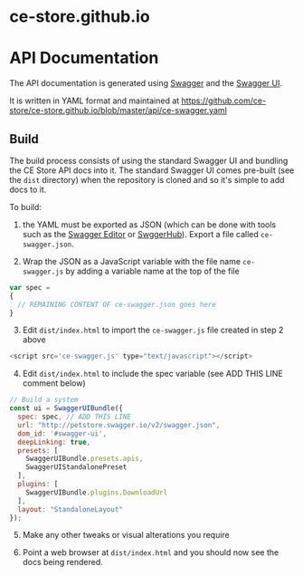 ce-store.github.io
==================

# API Documentation

The API documentation is generated using [Swagger](https://swagger.io) and the [Swagger UI](https://github.com/swagger-api/swagger-ui/).

It is written in YAML format and maintained at https://github.com/ce-store/ce-store.github.io/blob/master/api/ce-swagger.yaml

## Build

The build process consists of using the standard Swagger UI and bundling the CE Store API docs into it.  The standard Swagger UI comes pre-built (see the `dist` directory) when the repository is cloned and so it's simple to add docs to it.

To build:

1. the YAML must be exported as JSON (which can be done with tools such as the [Swagger Editor](https://swagger.io/swagger-editor/) or [SwggerHub](https://swaggerhub.com/)).  Export a file called `ce-swagger.json`.

2. Wrap the JSON as a JavaScript variable with the file name `ce-swagger.js` by adding a variable name at the top of the file

  ```JavaScript
var spec =
{
    // REMAINING CONTENT OF ce-swagger.json goes here
}
```

3. Edit `dist/index.html` to import the `ce-swagger.js` file created in step 2 above

  ```JavaScript
<script src='ce-swagger.js' type="text/javascript"></script>
```

4. Edit `dist/index.html` to include the spec variable (see ADD THIS LINE comment below)

  ```JavaScript
  // Build a system
  const ui = SwaggerUIBundle({
    spec: spec, // ADD THIS LINE
    url: "http://petstore.swagger.io/v2/swagger.json",
    dom_id: '#swagger-ui',
    deepLinking: true,
    presets: [
      SwaggerUIBundle.presets.apis,
      SwaggerUIStandalonePreset
    ],
    plugins: [
      SwaggerUIBundle.plugins.DownloadUrl
    ],
    layout: "StandaloneLayout"
  });
```

5. Make any other tweaks or visual alterations you require

6. Point a web browser at `dist/index.html` and you should now see the docs being rendered.
